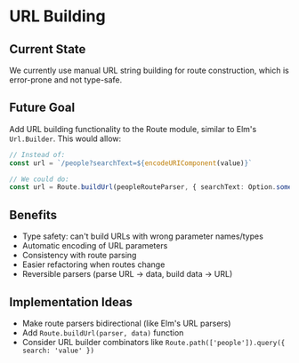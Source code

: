 # URL Building

## Current State

We currently use manual URL string building for route construction, which is error-prone and not type-safe.

## Future Goal

Add URL building functionality to the Route module, similar to Elm's `Url.Builder`. This would allow:

```typescript
// Instead of:
const url = `/people?searchText=${encodeURIComponent(value)}`

// We could do:
const url = Route.buildUrl(peopleRouteParser, { searchText: Option.some(value) })
```

## Benefits

- Type safety: can't build URLs with wrong parameter names/types
- Automatic encoding of URL parameters
- Consistency with route parsing
- Easier refactoring when routes change
- Reversible parsers (parse URL → data, build data → URL)

## Implementation Ideas

- Make route parsers bidirectional (like Elm's URL parsers)
- Add `Route.buildUrl(parser, data)` function
- Consider URL builder combinators like `Route.path(['people']).query({ search: 'value' })`
